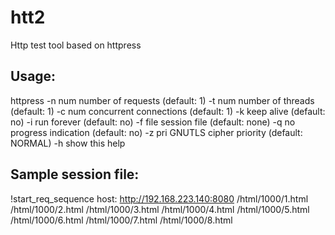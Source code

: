 # htt2
Http test tool based on httpress

## Usage:

httpress <options> <url>
  -n num   number of requests     (default: 1)
  -t num   number of threads      (default: 1)
  -c num   concurrent connections (default: 1)
  -k       keep alive             (default: no)
  -i       run forever            (default: no)
  -f file  session file           (default: none)
  -q       no progress indication (default: no)
  -z pri   GNUTLS cipher priority (default: NORMAL)
  -h       show this help


## Sample session file:

!start_req_sequence
host: http://192.168.223.140:8080
/html/1000/1.html
/html/1000/2.html
/html/1000/3.html
/html/1000/4.html
/html/1000/5.html
/html/1000/6.html
/html/1000/7.html
/html/1000/8.html


